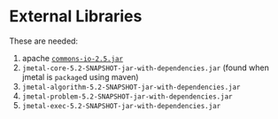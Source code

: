 External Libraries
==================

These are needed:

1. apache [`commons-io-2.5.jar`](https://commons.apache.org/proper/commons-io/)
2. `jmetal-core-5.2-SNAPSHOT-jar-with-dependencies.jar` (found when jmetal is `package`d using maven)
3. `jmetal-algorithm-5.2-SNAPSHOT-jar-with-dependencies.jar`
4. `jmetal-problem-5.2-SNAPSHOT-jar-with-dependencies.jar`
5. `jmetal-exec-5.2-SNAPSHOT-jar-with-dependencies.jar`
